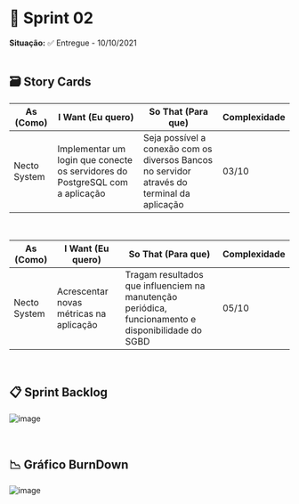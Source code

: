 # 🧩 Sprint 02
**Situação:** ✅ Entregue - 10/10/2021 <br><br>

## 🗃️ Story Cards

| As (Como) | I Want (Eu quero) | So That (Para que) | Complexidade |
| ------- | ------- | ------- | ------- |
| Necto System | Implementar um login que conecte os servidores do PostgreSQL com a aplicação | Seja possível a conexão com os diversos Bancos no servidor através do terminal da aplicação | 03/10 |

<br>

| As (Como) | I Want (Eu quero) | So That (Para que) | Complexidade |
| ------- | ------- | ------- | ------- |
| Necto System | Acrescentar novas métricas na aplicação | Tragam resultados que influenciem na manutenção periódica, funcionamento e disponibilidade do SGBD | 05/10

<br>

## 📋 Sprint Backlog

![image](https://user-images.githubusercontent.com/64923139/136706088-adae447c-b46e-4432-bfc1-38136791b4f8.PNG)

<br>

## 📉 Gráfico BurnDown

![image](https://user-images.githubusercontent.com/80851038/136711907-34683a3b-6918-4594-9a2a-4cd202ad0eb7.png)
